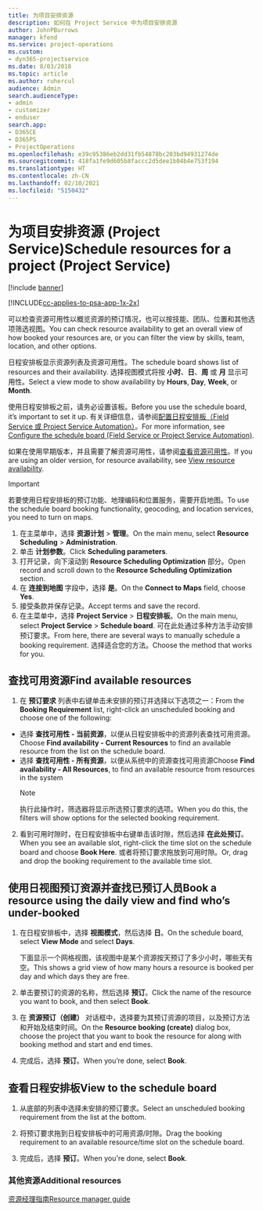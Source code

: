 ```yaml
---
title: 为项目安排资源
description: 如何在 Project Service 中为项目安排资源
author: JohnPBurrows
manager: kfend
ms.service: project-operations
ms.custom:
- dyn365-projectservice
ms.date: 8/03/2018
ms.topic: article
ms.author: ruhercul
audience: Admin
search.audienceType:
- admin
- customizer
- enduser
search.app:
- D365CE
- D365PS
- ProjectOperations
ms.openlocfilehash: e39c95386eb2dd31fb54878bc203bd94931274de
ms.sourcegitcommit: 418fa1fe9d605b8faccc2d5dee1b04b4e753f194
ms.translationtype: HT
ms.contentlocale: zh-CN
ms.lasthandoff: 02/10/2021
ms.locfileid: "5150432"
---
```

# <a name="schedule-resources-for-a-project-project-service"></a><span data-ttu-id="9d703-103">为项目安排资源 (Project Service)</span><span class="sxs-lookup"><span data-stu-id="9d703-103">Schedule resources for a project (Project Service)</span></span>

[!include [banner](../includes/psa-now-project-operations.md)]

[!INCLUDE[cc-applies-to-psa-app-1x-2x](../includes/cc-applies-to-psa-app-1x-2x.md)]

<span data-ttu-id="9d703-104">可以检查资源可用性以概览资源的预订情况，也可以按技能、团队、位置和其他选项筛选视图。</span><span class="sxs-lookup"><span data-stu-id="9d703-104">You can check resource availability to get an overall view of how booked your resources are, or you can filter the view by skills, team, location, and other options.</span></span>  
  
<span data-ttu-id="9d703-105">日程安排板显示资源列表及资源可用性。</span><span class="sxs-lookup"><span data-stu-id="9d703-105">The schedule board shows list of resources and their availability.</span></span> <span data-ttu-id="9d703-106">选择视图模式将按 **小时**、**日**、**周** 或 **月** 显示可用性。</span><span class="sxs-lookup"><span data-stu-id="9d703-106">Select a view mode to show availability by **Hours**, **Day**, **Week**, or **Month**.</span></span>  
  
<span data-ttu-id="9d703-107">使用日程安排板之前，请务必设置该板。</span><span class="sxs-lookup"><span data-stu-id="9d703-107">Before you use the schedule board, it’s important to set it up.</span></span> <span data-ttu-id="9d703-108">有关详细信息，请参阅[配置日程安排板（Field Service 或 Project Service Automation）](https://docs.microsoft.com/dynamics365/field-service/configure-schedule-board)。</span><span class="sxs-lookup"><span data-stu-id="9d703-108">For more information, see [Configure the schedule board (Field Service or Project Service Automation)](https://docs.microsoft.com/dynamics365/field-service/configure-schedule-board).</span></span>
  
<span data-ttu-id="9d703-109">如果在使用早期版本，并且需要了解资源可用性，请参阅[查看资源可用性](../psa/view-resource-availability.md)。</span><span class="sxs-lookup"><span data-stu-id="9d703-109">If you are using an older version, for resource availability, see [View resource availability](../psa/view-resource-availability.md).</span></span>  

> [!IMPORTANT]
>  <span data-ttu-id="9d703-110">若要使用日程安排板的预订功能、地理编码和位置服务，需要开启地图。</span><span class="sxs-lookup"><span data-stu-id="9d703-110">To use the schedule board booking functionality, geocoding, and location services, you need to turn on maps.</span></span>  
> 
> 1. <span data-ttu-id="9d703-111">在主菜单中，选择 **资源计划** > **管理**。</span><span class="sxs-lookup"><span data-stu-id="9d703-111">On the main menu, select **Resource Scheduling** > **Administration**.</span></span>  
> 2. <span data-ttu-id="9d703-112">单击 **计划参数**。</span><span class="sxs-lookup"><span data-stu-id="9d703-112">Click **Scheduling parameters**.</span></span>  
> 3. <span data-ttu-id="9d703-113">打开记录，向下滚动到 **Resource Scheduling Optimization** 部分。</span><span class="sxs-lookup"><span data-stu-id="9d703-113">Open record and scroll down to the **Resource Scheduling Optimization** section.</span></span>  
> 4. <span data-ttu-id="9d703-114">在 **连接到地图** 字段中，选择 **是**。</span><span class="sxs-lookup"><span data-stu-id="9d703-114">On the **Connect to Maps** field, choose **Yes**.</span></span>  
> 5. <span data-ttu-id="9d703-115">接受条款并保存记录。</span><span class="sxs-lookup"><span data-stu-id="9d703-115">Accept terms and save the record.</span></span>  
> 6. <span data-ttu-id="9d703-116">在主菜单中，选择 **Project Service** > **日程安排板**。</span><span class="sxs-lookup"><span data-stu-id="9d703-116">On the main menu, select **Project Service** > **Schedule board**.</span></span> <span data-ttu-id="9d703-117">可在此处通过多种方法手动安排预订要求。</span><span class="sxs-lookup"><span data-stu-id="9d703-117">From here, there are several ways to manually schedule a booking requirement.</span></span> <span data-ttu-id="9d703-118">选择适合您的方法。</span><span class="sxs-lookup"><span data-stu-id="9d703-118">Choose the method that works for you.</span></span>
  
## <a name="find-available-resources"></a><span data-ttu-id="9d703-119">查找可用资源</span><span class="sxs-lookup"><span data-stu-id="9d703-119">Find available resources</span></span>

1.  <span data-ttu-id="9d703-120">在 **预订要求** 列表中右键单击未安排的预订并选择以下选项之一：</span><span class="sxs-lookup"><span data-stu-id="9d703-120">From the **Booking Requirement** list, right-click an unscheduled booking and choose one of the following:</span></span>  
  
- <span data-ttu-id="9d703-121">选择 **查找可用性 - 当前资源**，以便从日程安排板中的资源列表查找可用资源。</span><span class="sxs-lookup"><span data-stu-id="9d703-121">Choose **Find availability - Current Resources** to find an available resource from the list on the schedule board.</span></span>  
- <span data-ttu-id="9d703-122">选择 **查找可用性 - 所有资源**，以便从系统中的资源查找可用资源</span><span class="sxs-lookup"><span data-stu-id="9d703-122">Choose **Find availability - All Resources**, to find an available resource from resources in the system</span></span>  
   > [!NOTE]
   >  <span data-ttu-id="9d703-123">执行此操作时，筛选器将显示所选预订要求的选项。</span><span class="sxs-lookup"><span data-stu-id="9d703-123">When you do this, the filters will show options for the selected booking requirement.</span></span>  
  
2. <span data-ttu-id="9d703-124">看到可用时隙时，在日程安排板中右键单击该时隙，然后选择 **在此处预订**。</span><span class="sxs-lookup"><span data-stu-id="9d703-124">When you see an available slot, right-click the time slot on the schedule board and choose **Book Here**.</span></span> <span data-ttu-id="9d703-125">或者将预订要求拖放到可用时隙。</span><span class="sxs-lookup"><span data-stu-id="9d703-125">Or, drag and drop the booking requirement to the available time slot.</span></span>  
  

## <a name="book-a-resource-using-the-daily-view-and-find-whos-under-booked"></a><span data-ttu-id="9d703-126">使用日视图预订资源并查找已预订人员</span><span class="sxs-lookup"><span data-stu-id="9d703-126">Book a resource using the daily view and find who’s under-booked</span></span>
  
1.  <span data-ttu-id="9d703-127">在日程安排板中，选择 **视图模式**，然后选择 **日**。</span><span class="sxs-lookup"><span data-stu-id="9d703-127">On the schedule board, select **View Mode** and select **Days**.</span></span>  
  
    <span data-ttu-id="9d703-128">下面显示一个网格视图，该视图中是某个资源按天预订了多少小时，哪些天有空。</span><span class="sxs-lookup"><span data-stu-id="9d703-128">This shows a grid view of how many hours a resource is booked per day and which days they are free.</span></span>  
  
2.  <span data-ttu-id="9d703-129">单击要预订的资源的名称，然后选择 **预订**。</span><span class="sxs-lookup"><span data-stu-id="9d703-129">Click the name of the resource you want to book, and then select **Book**.</span></span>  
  
3.  <span data-ttu-id="9d703-130">在 **资源预订（创建）** 对话框中，选择要为其预订资源的项目，以及预订方法和开始及结束时间。</span><span class="sxs-lookup"><span data-stu-id="9d703-130">On the **Resource booking (create)** dialog box, choose the project that you want to book the resource for along with booking method and start and end times.</span></span>  
  
4.  <span data-ttu-id="9d703-131">完成后，选择 **预订**。</span><span class="sxs-lookup"><span data-stu-id="9d703-131">When you’re done, select **Book**.</span></span>  
  
## <a name="view-to-the-schedule-board"></a><span data-ttu-id="9d703-132">查看日程安排板</span><span class="sxs-lookup"><span data-stu-id="9d703-132">View to the schedule board</span></span>
  
1.  <span data-ttu-id="9d703-133">从底部的列表中选择未安排的预订要求。</span><span class="sxs-lookup"><span data-stu-id="9d703-133">Select an unscheduled booking requirement from the list at the bottom.</span></span>  
  
2.  <span data-ttu-id="9d703-134">将预订要求拖到日程安排板中的可用资源/时隙。</span><span class="sxs-lookup"><span data-stu-id="9d703-134">Drag the booking requirement to an available resource/time slot on the schedule board.</span></span>  
  
3.  <span data-ttu-id="9d703-135">完成后，选择 **预订**。</span><span class="sxs-lookup"><span data-stu-id="9d703-135">When you're done, select **Book**.</span></span>  
  
### <a name="additional-resources"></a><span data-ttu-id="9d703-136">其他资源</span><span class="sxs-lookup"><span data-stu-id="9d703-136">Additional resources</span></span>  
 [<span data-ttu-id="9d703-137">资源经理指南</span><span class="sxs-lookup"><span data-stu-id="9d703-137">Resource manager guide</span></span>](../psa/resource-manager-guide.md)
